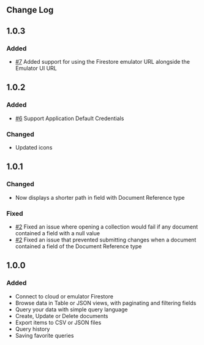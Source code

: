 Change Log
----------
## 1.0.3
### Added
- [#7](https://github.com/AntonShuvaev/intellij-firebase-firestore/issues/7) Added support for using the Firestore emulator URL alongside the Emulator UI URL

## 1.0.2
### Added
- [#6](https://github.com/AntonShuvaev/intellij-firebase-firestore/issues/6) Support Application Default Credentials
### Changed
- Updated icons

## 1.0.1
### Changed
- Now displays a shorter path in field with Document Reference type
### Fixed
- [#2](https://github.com/AntonShuvaev/intellij-firebase-firestore/issues/2) Fixed an issue where opening a collection would fail if any document contained a field with a null value
- [#2](https://github.com/AntonShuvaev/intellij-firebase-firestore/issues/2) Fixed an issue that prevented submitting changes when a document contained a field of the Document Reference type

## 1.0.0
### Added
- Connect to cloud or emulator Firestore
- Browse data in Table or JSON views, with paginating and filtering fields
- Query your data with simple query language
- Create, Update or Delete documents
- Export items to CSV or JSON files
- Query history
- Saving favorite queries
